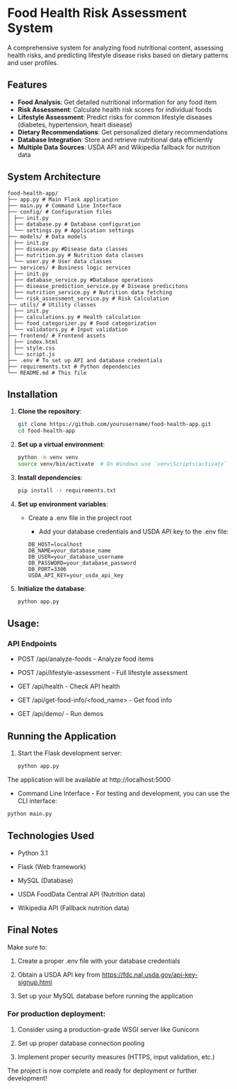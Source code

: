 # Food Health Risk Assessment System

A comprehensive system for analyzing food nutritional content, assessing health risks, and predicting lifestyle disease risks based on dietary patterns and user profiles.

## Features

- **Food Analysis**: Get detailed nutritional information for any food item
- **Risk Assessment**: Calculate health risk scores for individual foods
- **Lifestyle Assessment**: Predict risks for common lifestyle diseases (diabetes, hypertension, heart disease)
- **Dietary Recommendations**: Get personalized dietary recommendations
- **Database Integration**: Store and retrieve nutritional data efficiently
- **Multiple Data Sources**: USDA API and Wikipedia fallback for nutrition data

## System Architecture
    food-health-app/
    ├── app.py # Main Flask application
    ├── main.py # Command Line Interface
    ├── config/ # Configuration files
    │ ├── init.py
    │ ├── database.py # Database configuration
    │ └── settings.py # Application settings
    ├── models/ # Data models
    │ ├── init.py
    │ ├── disease.py #Disease data classes
    │ ├── nutrition.py # Nutrition data classes
    │ └── user.py # User data classes
    ├── services/ # Business logic services
    │ ├── init.py
    │ ├── database_service.py #Database operations
    │ ├── disease_prediction_service.py # Disease predicitons
    │ ├── nutrition_service.py # Nutrition data fetching
    │ └── risk_assessment_service.py # Risk Calculation
    ├── utils/ # Utility classes
    │ ├── init.py
    │ ├── calculations.py # Health calculation 
    │ ├── food_categorizer.py # Food categorization
    │ └── validators.py # Input validation
    ├── frontend/ # Frontend assets
    │ ├── index.html
    │ ├── style.css
    │ └── script.js
    ├── .env # To set up API and database credentials
    ├── requirements.txt # Python dependencies
    └── README.md # This file

## Installation

1. **Clone the repository**:
   ```bash
   git clone https://github.com/yourusername/food-health-app.git
   cd food-health-app
   ```

2. **Set up a virtual environment**:
    ```bash
    python -m venv venv
    source venv/bin/activate  # On Windows use `venv\Scripts\activate`
    ```

3. **Install dependencies**:
    ```bash
    pip install -r requirements.txt
    ```
4. **Set up environment variables**:

    - Create a .env file in the project root

        - Add your database credentials and USDA API key to the .env file:

        ```text
        DB_HOST=localhost
        DB_NAME=your_database_name
        DB_USER=your_database_username
        DB_PASSWORD=your_database_password
        DB_PORT=3306
        USDA_API_KEY=your_usda_api_key
        ```
5. **Initialize the database**:

    ```bash
    python app.py
    ```
## Usage:
### API Endpoints
- POST /api/analyze-foods - Analyze food items

- POST /api/lifestyle-assessment - Full lifestyle assessment

- GET /api/health - Check API health

- GET /api/get-food-info/<food_name> - Get food info

- GET /api/demo/<type> - Run demos

## Running the Application
1. Start the Flask development server:

    ```bash
    python app.py
    ```
The application will be available at http://localhost:5000

- Command Line Interface - For testing and development, you can use the CLI interface:

```bash
python main.py
```
## Technologies Used
- Python 3.1

- Flask (Web framework)

- MySQL (Database)

- USDA FoodData Central API (Nutrition data)

- Wikipedia API (Fallback nutrition data)



## Final Notes
Make sure to:

1. Create a proper .env file with your database credentials

2. Obtain a USDA API key from https://fdc.nal.usda.gov/api-key-signup.html

3. Set up your MySQL database before running the application

### For production deployment:

1. Consider using a production-grade WSGI server like Gunicorn

2. Set up proper database connection pooling

3. Implement proper security measures (HTTPS, input validation, etc.)

The project is now complete and ready for deployment or further development!
